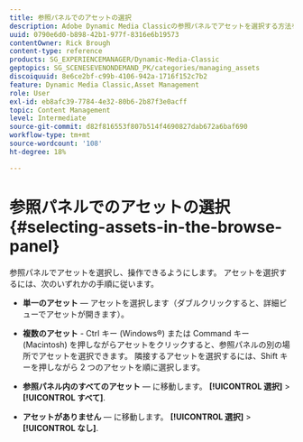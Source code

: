 ```yaml
---
title: 参照パネルでのアセットの選択
description: Adobe Dynamic Media Classicの参照パネルでアセットを選択する方法を説明します。
uuid: 0790e6d0-b898-42b1-977f-8316e6b19573
contentOwner: Rick Brough
content-type: reference
products: SG_EXPERIENCEMANAGER/Dynamic-Media-Classic
geptopics: SG_SCENESEVENONDEMAND_PK/categories/managing_assets
discoiquuid: 8e6ce2bf-c99b-4106-942a-1716f152c7b2
feature: Dynamic Media Classic,Asset Management
role: User
exl-id: eb8afc39-7784-4e32-80b6-2b87f3e0acff
topic: Content Management
level: Intermediate
source-git-commit: d82f816553f807b514f4690827dab672a6baf690
workflow-type: tm+mt
source-wordcount: '108'
ht-degree: 18%

---
```


# 参照パネルでのアセットの選択{#selecting-assets-in-the-browse-panel}

参照パネルでアセットを選択し、操作できるようにします。 アセットを選択するには、次のいずれかの手順に従います。

* **単一のアセット**  — アセットを選択します（ダブルクリックすると、詳細ビューでアセットが開きます）。

* **複数のアセット** - Ctrl キー (Windows®) または Command キー (Macintosh) を押しながらアセットをクリックすると、参照パネルの別の場所でアセットを選択できます。 隣接するアセットを選択するには、Shift キーを押しながら 2 つのアセットを順に選択します。

* **参照パネル内のすべてのアセット**  — に移動します。 **[!UICONTROL 選択]** > **[!UICONTROL すべて]**.

* **アセットがありません**  — に移動します。 **[!UICONTROL 選択]** > **[!UICONTROL なし]**.
